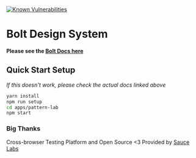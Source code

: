 [![Known Vulnerabilities](https://snyk.io/test/github/pega-digital/bolt/badge.svg)](https://snyk.io/test/github/pega-digital/bolt)

# Bolt Design System

**Please see the [Bolt Docs here](https://bolt-design-system.com)**

## Quick Start Setup

*If this doesn't work, please check the actual docs linked above*

```bash
yarn install
npm run setup
cd apps/pattern-lab
npm start
```

### Big Thanks

Cross-browser Testing Platform and Open Source <3 Provided by [Sauce Labs][homepage]

[homepage]: https://saucelabs.com
